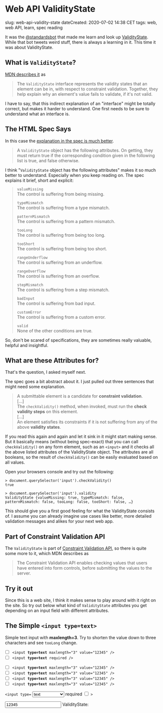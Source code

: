 # Web API ValidityState
slug: web-api-validity-state
dateCreated: 2020-07-02 14:38 CET
tags: web, web API, learn, spec reading

It was the [@standardsbot](https://twitter.com/standardsbot) that made me learn and look up
[ValidityState](https://developer.mozilla.org/en-US/docs/Web/API/ValidityState). While that bot tweets
weird stuff, there is always a learning in it. This time it was about ValidityState.

## What is `ValidityState`?
[MDN describes it](https://developer.mozilla.org/en-US/docs/Web/API/ValidityState) as

> The `ValidityState` interface represents the validity states that an element can be in, 
> with respect to constraint validation. Together, they help explain why an element's value 
> fails to validate, if it's not valid.

I have to say, that this indirect explanation of an "interface" might be totally correct, but
makes it harder to understand. One first needs to be sure to understand what an interface is.

## The HTML Spec Says
In this case the [explanation in the spec is much better](https://html.spec.whatwg.org/multipage/form-control-infrastructure.html#validitystate).

> A `ValidityState` object has the following attributes. On getting, they must return true 
> if the corresponding condition given in the following list is true, and false otherwise.

I think "`ValidityState` object has the following attributes" makes it so much better to understand.
Especially when you keep reading on. The spec explains it brief, short and explicit:

> `valueMissing`\
> The control is suffering from being missing.
>
> `typeMismatch`\
> The control is suffering from a type mismatch.
>
> `patternMismatch`\
> The control is suffering from a pattern mismatch.
>
> `tooLong`\
> The control is suffering from being too long.
>
> `tooShort`\
> The control is suffering from being too short.
>
> `rangeUnderflow`\
> The control is suffering from an underflow.
>
> `rangeOverflow`\
> The control is suffering from an overflow.
>
> `stepMismatch`\
> The control is suffering from a step mismatch.
>
> `badInput`\
> The control is suffering from bad input.
>
> `customError`\
> The control is suffering from a custom error.
>
> `valid`\
> None of the other conditions are true.

So, don't be scared of specifications, they are sometimes really valuable, helpful and insightful.

## What are these Attributes for?
That's the question, I asked myself next.

The spec goes a bit abstract about it. I just pulled out three sentences that might need some
explanation.

> A submittable element is a candidate for **constraint validation**.\
> [...]\
> The `checkValidity()` method, when invoked, must run the **check validity steps** on this element.\
> [...]\
> An element satisfies its constraints if it is not suffering from any of the above **validity states**.

If you read this again and again and let it sink in it might start making sense.
But it basically means (without being spec-exact) that you can call `checkValidity()`
on any form element, such as an `<input>` and it checks all the above listed attributes
of the ValidityState object. The attributes are all booleans, so the result of 
`checkValidity()` can be easily evaluated based on all values.

Open your browsers console and try out the following:

```
> document.querySelector('input').checkValidity()
true

> document.querySelector('input').validity
ValidityState {valueMissing: true, typeMismatch: false, patternMismatch: false, tooLong: false, tooShort: false, …}
```

This should give you a first good feeling for what the ValidityState consists of.
I assume you can already imagine use cases like better, more detailed validation messages and alikes for your next web app.

## Part of Constraint Validation API

The `ValidityState` is part of [Constraint Validation API](https://developer.mozilla.org/en-US/docs/Web/API/Constraint_validation), 
so there is quite some more to it, which MDN describes as

> The Constraint Validation API enables checking values that users have entered into form controls, 
> before submitting the values to the server.

## Try it out
Since this is a web site, I think it makes sense to play around with it right on the site.
So try out below what kind of `ValidityState` attributes you get depending on an input field
with different attributes.

## The Simple `<input type=text>`

Simple text input with **maxlength=3**. Try to shorten the value down to three characters and see `tooLong` change.
 
* [ ] `<input `**`type=text`**` maxlength="3" value="12345" />`
* [ ] `<input `**`type=text`**` required />`
- [ ] `<input `**`type=text`**` maxlength="3" value="12345" />`
- [ ] `<input `**`type=text`**` maxlength="3" value="12345" />`
- [ ] `<input `**`type=text`**` maxlength="3" value="12345" />`
- [ ] `<input `**`type=text`**` maxlength="3" value="12345" />`

<code>&lt;input type=</code>
<select id="select-input-type">
    <option>text</option>
    <option>button</option>
    <option>checkbox</option>
    <option>color</option>
    <option>date</option>
    <option>datetime-local</option>
    <option>email</option>
    <option>file</option>
    <option>image</option>
    <option>month</option>
    <option>number</option>
    <option>password</option>
    <option>radio</option>
    <option>range</option>
    <option>reset</option>
    <option>search</option>
    <option>submit</option>
    <option>tel</option>
    <option>text</option>
    <option>time</option>
    <option>url</option>
    <option>week</option>
</select>
required <input type=checkbox>
<code>&gt;</code>

<input id="validity-state-pure-input" type="text" maxlength="3" value="12345">
ValidityState: <pre><code id="validity-state-output"></code></pre>
<script type="application/javascript">
    const showValidity = (validity) => {
        const keys = Object.keys(ValidityState.prototype);
        const all = keys.reduce((all, key) => { all[key] = validity[key]; return all; }, {});
        document.querySelector('#validity-state-output').innerText = '> el.validity\n\n' + JSON.stringify(all, null, 4);
    };
    const el = document.querySelector('#validity-state-pure-input');    
    el.addEventListener('keyup', (evt) => {
        const validity = evt.target.validity;
        showValidity(validity);
    });
    showValidity(el.validity);
    document.querySelector('#select-input-type').addEventListener('change', ({target}) => {
        const newType = target.selectedOptions[0].value;
        el.setAttribute('type', newType);
        el.value = newType;
    });
</script>